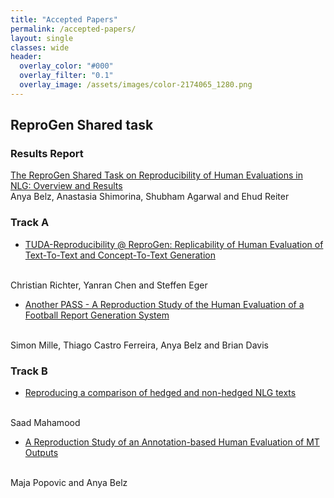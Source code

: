 ```yaml
---
title: "Accepted Papers"
permalink: /accepted-papers/
layout: single
classes: wide
header:
  overlay_color: "#000"
  overlay_filter: "0.1"
  overlay_image: /assets/images/color-2174065_1280.png
---
```


## ReproGen Shared task 

### Results Report

[The ReproGen Shared Task on Reproducibility of Human Evaluations in NLG: Overview and Results](https://aclanthology.org/2021.inlg-1.24/)
<br />
Anya Belz, Anastasia Shimorina, Shubham Agarwal and Ehud Reiter

### Track A

* [TUDA-Reproducibility @ ReproGen: Replicability of Human Evaluation of Text-To-Text and Concept-To-Text Generation](https://aclanthology.org/2021.inlg-1.32/)
<br />
Christian Richter, Yanran Chen and Steffen Eger 

* [Another PASS - A Reproduction Study of the Human Evaluation of a Football Report Generation System](https://aclanthology.org/2021.inlg-1.30/)
<br />
Simon Mille, Thiago Castro Ferreira, Anya Belz and Brian Davis 

### Track B

* [Reproducing a comparison of hedged and non-hedged NLG texts](https://aclanthology.org/2021.inlg-1.29/)
<br />
Saad Mahamood

* [A Reproduction Study of an Annotation-based Human Evaluation of MT Outputs](https://aclanthology.org/2021.inlg-1.31/)
<br />
Maja Popovic and Anya Belz 

